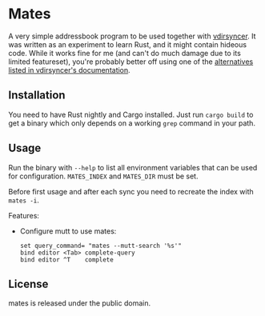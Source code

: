 # Mates

A very simple addressbook program to be used together with
[vdirsyncer](https://github.com/untitaker/vdirsyncer). It was written as an
experiment to learn Rust, and it might contain hideous code. While it works
fine for me (and can't do much damage due to its limited featureset), you're
probably better off using one of the [alternatives listed in vdirsyncer's
documentation](http://vdirsyncer.readthedocs.org/en/latest/supported.html#client-applications).


## Installation

You need to have Rust nightly and Cargo installed. Just run ``cargo build`` to
get a binary which only depends on a working ``grep`` command in your path.


## Usage

Run the binary with ``--help`` to list all environment variables that can be
used for configuration. ``MATES_INDEX`` and ``MATES_DIR`` must be set.

Before first usage and after each sync you need to recreate the index with
``mates -i``.

Features:

- Configure mutt to use mates:

  ```
  set query_command= "mates --mutt-search '%s'"
  bind editor <Tab> complete-query
  bind editor ^T    complete
  ```

## License

mates is released under the public domain.
